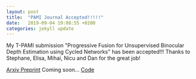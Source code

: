 ```yaml
---
layout: post
title:  "PAMI Journal Accepted!!!!!"
date:   2019-09-04 19:08:55 +0200
categories: jekyll update
---
```


My T-PAMI submission "Progressive Fusion for Unsupervised Binocular Depth Estimation using Cycled Networks" has been accepted!!!
Thanks to Stephane, Elisa, Mihai, Nicu and Dan for the great job!

[Arxiv Preprint](https://arxiv.org/abs/1909.07667) Coming soon...
[Code](https://github.com/andrea-pilzer/PFN-depth)
